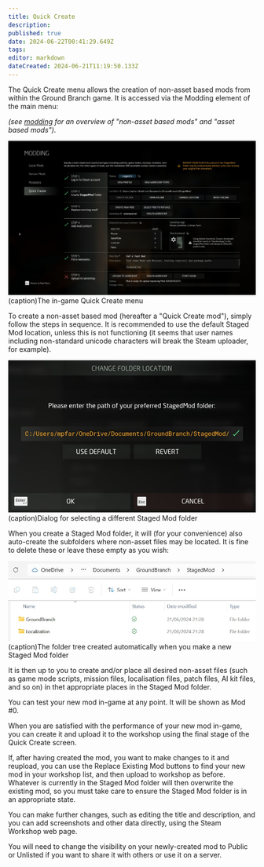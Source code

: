 ```yaml
---
title: Quick Create
description: 
published: true
date: 2024-06-22T00:41:29.649Z
tags: 
editor: markdown
dateCreated: 2024-06-21T11:19:50.133Z
---
```


The Quick Create menu allows the creation of non-asset based mods from within the Ground Branch game. It is accessed via the Modding element of the main menu:

*(see [modding](/modding) for an overview of "non-asset based mods" and "asset based mods").*

![quickcreate_mainpage.jpg](/images/quick-create/quickcreate_mainpage.jpg)
(caption)The in-game Quick Create menu

To create a non-asset based mod (hereafter a "Quick Create mod"), simply follow the steps in sequence. It is recommended to use the default Staged Mod location, unless this is not functioning (it seems that user names including non-standard unicode characters will break the Steam uploader, for example).

![quickcreate_selectstagedmodfolder.jpg](/images/quick-create/quickcreate_selectstagedmodfolder.jpg)
(caption)Dialog for selecting a different Staged Mod folder

When you create a Staged Mod folder, it will (for your convenience) also auto-create the subfolders where non-asset files may be located. It is fine to delete these or leave these empty as you wish:

![quickcreate_stagedmodcontents.jpg](/images/quick-create/quickcreate_stagedmodcontents.jpg)
(caption)The folder tree created automatically when you make a new Staged Mod folder

It is then up to you to create and/or place all desired non-asset files (such as game mode scripts, mission files, localisation files, patch files, AI kit files, and so on) in thet appropriate places in the Staged Mod folder.

You can test your new mod in-game at any point. It will be shown as Mod #0.

When you are satisfied with the performance of your new mod in-game, you can create it and upload it to the workshop using the final stage of the Quick Create screen.

If, after having created the mod, you want to make changes to it and reupload, you can use the Replace Existing Mod buttons to find your new mod in your workshop list, and then upload to workshop as before. Whatever is currently in the Staged Mod folder will then overwrite the existing mod, so you must take care to ensure the Staged Mod folder is in an appropriate state.

You can make further changes, such as editing the title and description, and you can add screenshots and other data directly, using the Steam Workshop web page.

You will need to change the visibility on your newly-created mod to Public or Unlisted if you want to share it with others or use it on a server.
